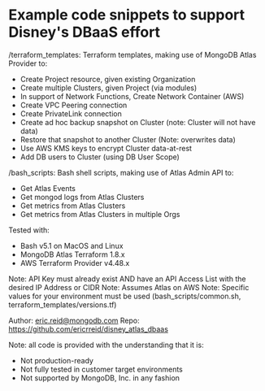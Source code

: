 # Example code snippets to support Disney's DBaaS effort
/terraform_templates: Terraform templates, making use of MongoDB Atlas Provider to:
  - Create Project resource, given existing Organization
  - Create multiple Clusters, given Project (via modules)
  - In support of Network Functions, Create Network Container (AWS)
  - Create VPC Peering connection
  - Create PrivateLink connection
  - Create ad hoc backup snapshot on Cluster  (note: Cluster will not have data)
  - Restore that snapshot to another Cluster (Note: overwrites data)
  - Use AWS KMS keys to encrypt Cluster data-at-rest 
  - Add DB users to Cluster (using DB User Scope)

/bash_scripts: Bash shell scripts, making use of Atlas Admin API to:
  - Get Atlas Events
  - Get mongod logs from Atlas Clusters
  - Get metrics from Atlas Clusters
  - Get metrics from Atlas Clusters in multiple Orgs

Tested with:
  - Bash v5.1 on MacOS and Linux
  - MongoDB Atlas Terraform 1.8.x
  - AWS Terraform Provider v4.48.x

Note: API Key must already exist AND have an API Access List with the desired IP Address or CIDR
Note: Assumes Atlas on AWS
Note: Specific values for your environment must be used (bash_scripts/common.sh, terraform_templates/versions.tf)

Author: eric.reid@mongodb.com
Repo: https://github.com/ericrreid/disney_atlas_dbaas

Note: all code is provided with the understanding that it is:
  - Not production-ready
  - Not fully tested in customer target environments
  - Not supported by MongoDB, Inc. in any fashion
